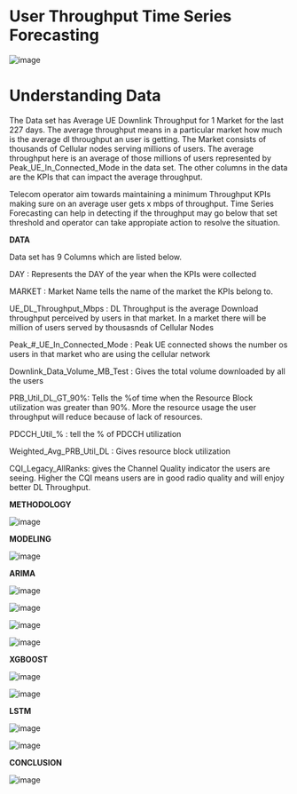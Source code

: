 # User Throughput Time Series Forecasting
                                                 
![image](https://user-images.githubusercontent.com/55108824/206439900-562b74c3-3827-4448-ab2b-d29d4212cc92.png)

# Understanding Data

The Data set has Average UE Downlink Throughput for 1 Market for the last 227 days. The average throughput means in a particular market how much is the average dl throughput an user is getting. The Market consists of thousands of Cellular nodes serving millions of users. The average throughput here is an average of those millions of users represented by Peak_UE_In_Connected_Mode in the data set. The other columns in the data are the KPIs that can impact the average throughput.

Telecom operator aim towards maintaining a minimum Throughput KPIs making sure on an average user gets x mbps of throughput. Time Series Forecasting can help in detecting if the throughput may go below that set threshold and operator can take appropiate action to resolve the situation.

**DATA** 

Data set has 9 Columns which are listed below.

DAY : Represents the DAY of the year when the KPIs were collected

MARKET : Market Name tells the name of the market the KPIs belong to.

UE_DL_Throughput_Mbps : DL Throughput is the average Download throughput perceived by users in that market. In a market there will be million of users served by thousasnds of Cellular Nodes

Peak_#_UE_In_Connected_Mode : Peak UE connected shows the number os users in that market who are using the cellular network

Downlink_Data_Volume_MB_Test : Gives the total volume downloaded by all the users

PRB_Util_DL_GT_90%: Tells the %of time when the Resource Block utilization was greater than 90%. More the resource usage the user throughput will reduce because of lack of resources.

PDCCH_Util_% : tell the % of PDCCH utilization

Weighted_Avg_PRB_Util_DL : Gives resource block utilization

CQI_Legacy_AllRanks: gives the Channel Quality indicator the users are seeing. Higher the CQI means users are in good radio quality and will enjoy better DL Throughput.


**METHODOLOGY**

![image](https://user-images.githubusercontent.com/55108824/206452016-df3e8622-a992-4386-9bdc-a4b6a752d27a.png)


**MODELING**

![image](https://user-images.githubusercontent.com/55108824/206452194-21af50ff-ce68-4252-a1c2-776a742c598e.png)

**ARIMA**

![image](https://user-images.githubusercontent.com/55108824/206525286-12347396-3244-43d9-845c-c8dc939a9657.png)

![image](https://user-images.githubusercontent.com/55108824/206525352-71132a0b-c09c-49c1-8bff-d874dc5ee1bb.png)

![image](https://user-images.githubusercontent.com/55108824/206525407-a96e855b-6cd0-4884-a89e-108d54d61c4c.png)

![image](https://user-images.githubusercontent.com/55108824/206525524-3e73fc93-d1f1-4943-b791-b770e62060da.png)


**XGBOOST**

![image](https://user-images.githubusercontent.com/55108824/206525716-9ff01200-cc8c-447f-9271-5742fc803510.png)

![image](https://user-images.githubusercontent.com/55108824/206525803-93ff0fc1-6e5d-4fae-9d04-f599017e25b4.png)

**LSTM**

![image](https://user-images.githubusercontent.com/55108824/206525880-71417392-f94f-4b1f-9277-a4bbff4a6863.png)

![image](https://user-images.githubusercontent.com/55108824/206526143-c92cbe5b-7edf-41f1-9585-93c165ad0705.png)


**CONCLUSION**

![image](https://user-images.githubusercontent.com/55108824/206525014-b917b533-b2ce-40eb-8a91-c13aec016ec8.png)



